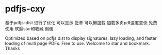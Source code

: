 # pdfjs-cxy
基于pdfjs-dist 进行了优化 可以显示 签章 可以懒加载 加载多页pdf速度变快 
免费使用 欢迎star和收藏 
谢谢

Optimized based on pdfjs dist to display signatures, lazy loading, and faster loading of multi page PDFs. 
Free to use. 
Welcome to star and bookmark.  
Thanks
